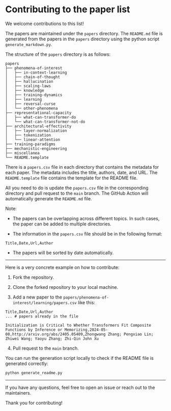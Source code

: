 # Contributing to the paper list

We welcome contributions to this list!

The papers are maintained under the `papers` directory.
The `README.md` file is generated from the papers in the `papers` directory using the python script `generate_markdown.py`.

The structure of the `papers` directory is as follows:

```
papers
├── phenomena-of-interest
│   ├── in-context-learning
│   ├── chain-of-thought
│   ├── hallucination
│   ├── scaling-laws
│   ├── knowledge
│   ├── training-dynamics
│   ├── learning
│   ├── reversal-curse
│   └── other-phenomena
├── representational-capacity
│   ├── what-can-transformer-do
│   └── what-can-transformer-not-do
├── architectural-effectivity
│   ├── layer-normalization
│   ├── tokenization
│   └── linear-attention
├── training-paradigms
├── mechanistic-engineering
├── miscellanea
└── README.template
```

There is a `papers.csv` file in each directory that contains the metadata for each paper. The metadata includes the title, authors, date, and URL. The `README.template` file contains the template for the README file.

All you need to do is update the `papers.csv` file in the corresponding directory and pull request to the `main` branch. The GitHub Action will automatically generate the `README.md` file.

Note:

- The papers can be overlapping across different topics. In such cases, the paper can be added to multiple directories.

- The information in the `papers.csv` file should be in the following format:

```csv
Title,Date,Url,Author
```

- The papers will be sorted by date automatically.

---

Here is a very concrete example on how to contribute:

1. Fork the repository.

2. Clone the forked repository to your local machine.

3. Add a new paper to the `papers/phenomena-of-interest/learning/papers.csv` like this:

```csv
Title,Date,Url,Author
... # papers already in the file

Initialization is Critical to Whether Transformers Fit Composite Functions by Inference or Memorizing,2024-05-08,http://arxiv.org/abs/2405.05409,Zhongwang Zhang; Pengxiao Lin; Zhiwei Wang; Yaoyu Zhang; Zhi-Qin John Xu
```

4. Pull request to the `main` branch.

You can run the generation script locally to check if the README file is generated correctly:

```bash
python generate_readme.py
```

---

If you have any questions, feel free to open an issue or reach out to the maintainers.

Thank you for contributing!